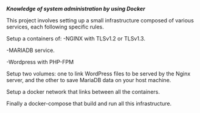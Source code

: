 *****Knowledge of system administration by using Docker*****

This project involves setting up a small infrastructure composed of various services, each following specific rules.

Setup a containers of:
  -NGINX with TLSv1.2 or TLSv1.3.
  
  -MARIADB service.
  
  -Wordpress with PHP-FPM

Setup two volumes: one to link WordPress files to be served by the Nginx server, and the other to save MariaDB data on your host machine.

Setup a docker network that links between all the containers.

Finally a docker-compose that build and run all this infrastructure.
